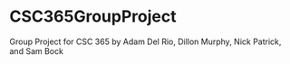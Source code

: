 # CSC365GroupProject
Group Project for CSC 365 by Adam Del Rio, Dillon Murphy, Nick Patrick, and Sam Bock
